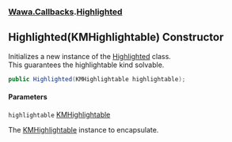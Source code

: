 ### [Wawa.Callbacks](Wawa.Callbacks.md 'Wawa.Callbacks').[Highlighted](Highlighted.md 'Wawa.Callbacks.Highlighted')

## Highlighted(KMHighlightable) Constructor

Initializes a new instance of the [Highlighted](Highlighted.md 'Wawa.Callbacks.Highlighted') class.  
This guarantees the highlightable kind solvable.

```csharp
public Highlighted(KMHighlightable highlightable);
```
#### Parameters

<a name='Wawa.Callbacks.Highlighted.Highlighted(KMHighlightable).highlightable'></a>

`highlightable` [KMHighlightable](https://docs.microsoft.com/en-us/dotnet/api/KMHighlightable 'KMHighlightable')

The [KMHighlightable](https://docs.microsoft.com/en-us/dotnet/api/KMHighlightable 'KMHighlightable') instance to encapsulate.